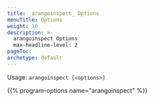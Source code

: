 ```yaml
---
title: _arangoinspect_ Options
menuTitle: Options
weight: 10
description: >-
  arangoinspect Options
  max-headline-level: 2
pageToc:
archetype: default
---
```

Usage: `arangoinspect [<options>]`

{{% program-options name="arangoinspect" %}}
